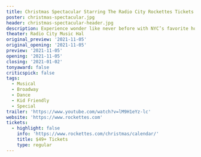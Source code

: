 ```yaml
---
title: Christmas Spectacular Starring The Radio City Rockettes Tickets
poster: christmas-spectacular.jpg
header: christmas-spectacular-header.jpg
description: Experience wonder like never before with NYC’s favorite holiday tradition.
theater: Radio City Music Hal
original_preview: '2021-11-05'
original_opening: '2021-11-05'
preview: '2021-11-05'
opening: '2021-11-05'
closing: '2021-01-02'
tonyaward: false
criticspick: false
tags: 
  - Musical
  - Broadway
  - Dance
  - Kid Friendly
  - Special
trailer: 'https://www.youtube.com/watch?v=lM9H1eYz-lc'
website: 'https://www.rockettes.com'
tickets:
  - highlight: false
    info: 'https://www.rockettes.com/christmas/calendar/'
    title: $49+ Tickets
    type: regular
---
```

